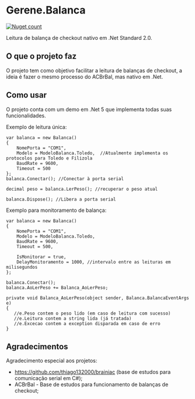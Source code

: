 # Gerene.Balanca
[![Nuget count](http://img.shields.io/nuget/v/Gerene.Balanca.svg)](https://www.nuget.org/packages/Gerene.Balanca)

Leitura de balança de checkout nativo em .Net Standard 2.0.

O que o projeto faz
-------
O projeto tem como objetivo facilitar a leitura de balanças de checkout, a ideia é fazer o mesmo processo do ACBrBal, mas nativo em .Net.



Como usar
-------
O projeto conta com um demo em .Net 5 que implementa todas suas funcionalidades.

Exemplo de leitura única:
```
var balanca = new Balanca()
{
	NomePorta = "COM1",
	Modelo = ModeloBalanca.Toledo,  //Atualmente implementa os protocolos para Toledo e Filizola
	BaudRate = 9600,
	Timeout = 500
};
balanca.Conectar(); //Conectar à porta serial

decimal peso = balanca.LerPeso(); //recuperar o peso atual

balanca.Dispose(); //Libera a porta serial
```

Exemplo para monitoramento de balança:
```
var balanca = new Balanca()
{
	NomePorta = "COM1",
	Modelo = ModeloBalanca.Toledo,
	BaudRate = 9600,
	Timeout = 500,

	IsMonitorar = true,
	DelayMonitoramento = 1000, //intervalo entre as leituras em milisegundos
};

balanca.Conectar();
balanca.AoLerPeso += Balanca_AoLerPeso;

private void Balanca_AoLerPeso(object sender, Balanca.BalancaEventArgs e)
{
   //e.Peso contem o peso lido (em caso de leitura com sucesso)
   //e.Leitura contem a string lida (já tratada)
   //e.Excecao contem a exception disparada em caso de erro
}
```

Agradecimentos
-------

Agradecimento especial aos projetos:
 - https://github.com/thiago132000/brainiac (base de estudos para comunicação serial em C#);
 - ACBrBal - Base de estudos para funcionamento de balanças de checkout;
